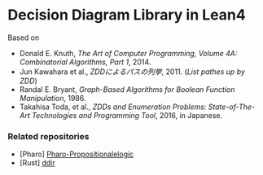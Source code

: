 # Decision Diagram Library in Lean4

Based on
- Donald E. Knuth, *The Art of Computer Programming, Volume 4A: Combinatorial Algorithms, Part 1*, 2014.
- Jun Kawahara et al., *ZDDによるパスの列挙*, 2011. (*List pathes up by ZDD*)
- Randal E. Bryant, *Graph-Based Algorithms for Boolean Function Manipulation*, 1986.
- Takahisa Toda, et al., *ZDDs and Enumeration Problems: State-of-The-Art Technologies and Programming Tool*, 2016, in Japanese.

### Related repositories

- [Pharo] [Pharo-Propositionalelogic](https://github.com/shnarazk/Pharo-PropositionalLogic)
- [Rust] [ddir](https://github.com/shnarazk/ddir)
